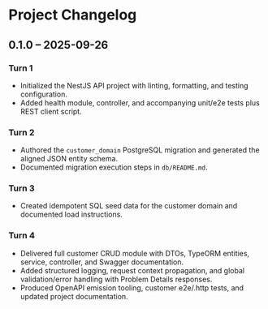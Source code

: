 # Project Changelog

## 0.1.0 – 2025-09-26

### Turn 1
- Initialized the NestJS API project with linting, formatting, and testing configuration.
- Added health module, controller, and accompanying unit/e2e tests plus REST client script.

### Turn 2
- Authored the `customer_domain` PostgreSQL migration and generated the aligned JSON entity schema.
- Documented migration execution steps in `db/README.md`.

### Turn 3
- Created idempotent SQL seed data for the customer domain and documented load instructions.

### Turn 4
- Delivered full customer CRUD module with DTOs, TypeORM entities, service, controller, and Swagger documentation.
- Added structured logging, request context propagation, and global validation/error handling with Problem Details responses.
- Produced OpenAPI emission tooling, customer e2e/.http tests, and updated project documentation.
